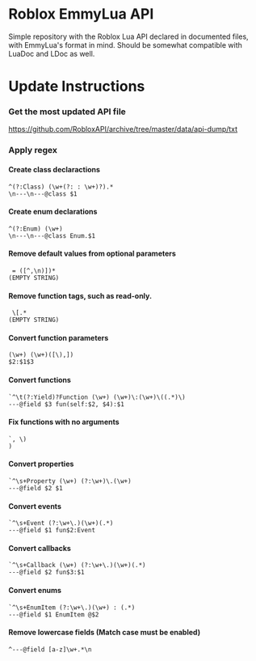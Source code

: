 # Roblox EmmyLua API
Simple repository with the Roblox Lua API declared in documented files, with EmmyLua's format in mind. Should be somewhat compatible with LuaDoc and LDoc as well.

# Update Instructions

### Get the most updated API file

https://github.com/RobloxAPI/archive/tree/master/data/api-dump/txt

### Apply regex

#### Create class declaractions

```
^(?:Class) (\w+(?: : \w+)?).*
\n---\n---@class $1
```

#### Create enum declarations

```
^(?:Enum) (\w+)
\n---\n---@class Enum.$1
```

#### Remove default values from optional parameters


```
 = ([^,\n)])*
(EMPTY STRING)
```

#### Remove function tags, such as read-only.

```
 \[.*
(EMPTY STRING)
```

#### Convert function parameters

```
(\w+) (\w+)([\),])
$2:$1$3
```

#### Convert functions

```
`^\t(?:Yield)?Function (\w+) (\w+)\:(\w+)\((.*)\)
---@field $3 fun(self:$2, $4):$1
```

#### Fix functions with no arguments

```
`, \)
)
```

#### Convert properties

```
`^\s+Property (\w+) (?:\w+)\.(\w+)
---@field $2 $1
```

#### Convert events

```
`^\s+Event (?:\w+\.)(\w+)(.*)
---@field $1 fun$2:Event
```

#### Convert callbacks

```
`^\s+Callback (\w+) (?:\w+\.)(\w+)(.*)
---@field $2 fun$3:$1
```

#### Convert enums

```
`^\s+EnumItem (?:\w+\.)(\w+) : (.*)
---@field $1 EnumItem @$2
```

#### Remove lowercase fields (Match case must be enabled)

```
^---@field [a-z]\w+.*\n

```